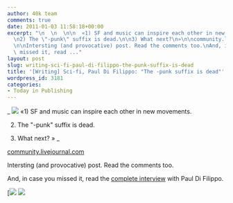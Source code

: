```yaml
---
author: 40k team
comments: true
date: 2011-01-03 11:58:18+00:00
excerpt: "\n  \n  \n\n  «1) SF and music can inspire each other in new movements.\n\
  \n2) The \"-punk\" suffix is dead.\n\n3) What next?\n»\n\ncommunity.livejournal.com\n\
  \n\nIntersting (and provocative) post. Read the comments too.\nAnd, in case you\
  \ missed it, read ..."
layout: post
slug: writing-sci-fi-paul-di-filippo-the-punk-suffix-is-dead
title: '[Writing] Sci-fi, Paul Di Filippo: "The -punk suffix is dead"'
wordpress_id: 3181
categories:
- Today in Publishing
---
```



  


  _
![](http://www.40kbooks.com/wp-content/uploads/quote1.jpg)
  «1) SF and music can inspire each other in new movements.
  
  

2) The "-punk" suffix is dead.
  
  

3) What next?
»
_  

[community.livejournal.com](http://tinyurl.com/2upuvh8)






Intersting (and provocative) post. Read the comments too.  

And, in case you missed it, read the [complete interview](http://www.40kbooks.com/?p=2774) with Paul Di Filippo.





[![](http://www.bookcafe.net/filtr/t1.png)
[![](http://www.bookcafe.net/filtr/f1.png)](http://www.facebook.com/pages/40k/122586614419616)


 
    
